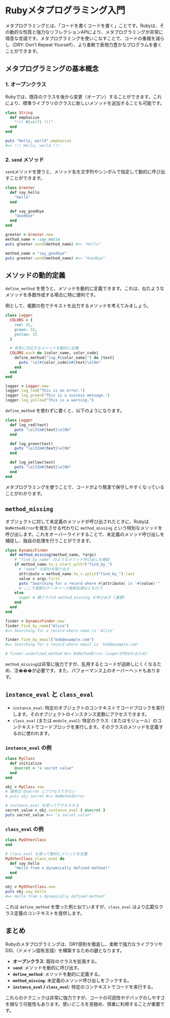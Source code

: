 
# Rubyメタプログラミング入門

メタプログラミングとは、「コードを書くコードを書く」ことです。Rubyは、その動的な性質と強力なリフレクションAPIにより、メタプログラミングが非常に得意な言語です。メタプログラミングを使いこなすことで、コードの重複を減らし（DRY: Don't Repeat Yourself）、より柔軟で表現力豊かなプログラムを書くことができます。

## メタプログラミングの基本概念

### 1. オープンクラス

Rubyでは、既存のクラスを後から変更（オープン）することができます。これにより、標準ライブラリのクラスに新しいメソッドを追加することも可能です。

```ruby
class String
  def emphasize
    "!!! #{self} !!!"
  end
end

puts "Hello, world".emphasize
#=> !!! Hello, world !!!
```

### 2. `send` メソッド

`send`メソッドを使うと、メソッド名を文字列やシンボルで指定して動的に呼び出すことができます。

```ruby
class Greeter
  def say_hello
    "Hello"
  end

  def say_goodbye
    "Goodbye"
  end
end

greeter = Greeter.new
method_name = :say_hello
puts greeter.send(method_name) #=> "Hello"

method_name = "say_goodbye"
puts greeter.send(method_name) #=> "Goodbye"
```

## メソッドの動的定義

`define_method` を使うと、メソッドを動的に定義できます。これは、似たようなメソッドを多数作成する場合に特に便利です。

例として、複数の色でテキストを出力するメソッドを考えてみましょう。

```ruby
class Logger
  COLORS = {
    red: 31,
    green: 32,
    yellow: 33
  }

  # 各色に対応するメソッドを動的に定義
  COLORS.each do |color_name, color_code|
    define_method("log_#{color_name}") do |text|
      puts "\e[#{color_code}m#{text}\e[0m"
    end
  end
end

logger = Logger.new
logger.log_red("This is an error.")
logger.log_green("This is a success message.")
logger.log_yellow("This is a warning.")
```

`define_method` を使わずに書くと、以下のようになります。

```ruby
class Logger
  def log_red(text)
    puts "\e[31m#{text}\e[0m"
  end

  def log_green(text)
    puts "\e[32m#{text}\e[0m"
  end

  def log_yellow(text)
    puts "\e[33m#{text}\e[0m"
  end
end
```

メタプログラミングを使うことで、コードがより簡潔で保守しやすくなっていることがわかります。

## `method_missing`

オブジェクトに対して未定義のメソッドが呼び出されたときに、Rubyは`NoMethodError`を発生させる代わりに `method_missing` という特別なメソッドを呼び出します。これをオーバーライドすることで、未定義のメソッド呼び出しを捕捉し、独自の処理を行うことができます。

```ruby
class DynamicFinder
  def method_missing(method_name, *args)
    # "find_by_name" のようなメソッド呼び出しを捕捉
    if method_name.to_s.start_with?("find_by_")
      # "name" の部分を取り出す
      attribute = method_name.to_s.split("find_by_").last
      value = args.first
      puts "Searching for a record where #{attribute} is '#{value}'"
      # ここで実際のデータベース検索処理などを行う
    else
      super # 親クラスの method_missing を呼び出す (重要)
    end
  end
end

finder = DynamicFinder.new
finder.find_by_name("Alice")
#=> Searching for a record where name is 'Alice'

finder.find_by_email("bob@example.com")
#=> Searching for a record where email is 'bob@example.com'

# finder.undefined_method #=> NoMethodError (superが呼ばれるため)
```

`method_missing`は非常に強力ですが、乱用するとコードが追跡しにくくなるため、注���が必要です。また、パフォーマンス上のオーバーヘッドもあります。

## `instance_eval` と `class_eval`

- `instance_eval`: 特定のオブジェクトのコンテキストでコードブロックを実行します。そのオブジェクトのインスタンス変数にアクセスできます。
- `class_eval` (または `module_eval`): 特定のクラス（またはモジュール）のコンテキストでコードブロックを実行します。そのクラスのメソッドを定義するのに使われます。

### `instance_eval` の例

```ruby
class MyClass
  def initialize
    @secret = "a secret value"
  end
end

obj = MyClass.new
# 通常は @secret にアクセスできない
# puts obj.secret #=> NoMethodError

# instance_eval を使ってアクセスする
secret_value = obj.instance_eval { @secret }
puts secret_value #=> "a secret value"
```

### `class_eval` の例

```ruby
class MyOtherClass
end

# class_eval を使って動的にメソッドを定義
MyOtherClass.class_eval do
  def say_hello
    "Hello from a dynamically defined method!"
  end
end

obj = MyOtherClass.new
puts obj.say_hello
#=> Hello from a dynamically defined method!
```

これは `define_method` を使った例と似ていますが、`class_eval` はより広範なクラス定義のコンテキストを提供します。

## まとめ

Rubyのメタプログラミングは、DRY原則を徹底し、柔軟で強力なライブラリやDSL（ドメイン固有言語）を構築するための鍵となります。

- **オープンクラス**: 既存のクラスを拡張する。
- **`send`**: メソッドを動的に呼び出す。
- **`define_method`**: メソッドを動的に定義する。
- **`method_missing`**: 未定義のメソッド呼び出しをフックする。
- **`instance_eval` / `class_eval`**: 特定のコンテキストでコードを実行する。

これらのテクニックは非常に強力ですが、コードの可読性やデバッグのしやすさを損なう可能性もあります。使いどころを見極め、慎重に利用することが重要です。
